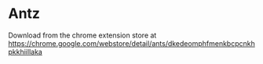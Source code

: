 # Antz

Download from the chrome extension store at https://chrome.google.com/webstore/detail/ants/dkedeomphfmenkbcpcnkhpkkhiillaka
